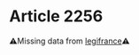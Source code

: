 # Article 2256

⚠️Missing data from [legifrance](https://www.legifrance.gouv.fr/codes/article_lc/LEGIARTI000006447707)⚠️